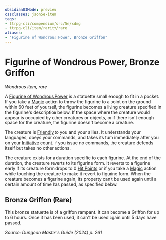 ```yaml
---
obsidianUIMode: preview
cssclasses: json5e-item
tags:
- ttrpg-cli/compendium/src/5e/xdmg
- ttrpg-cli/item/rarity/rare
aliases: 
- "Figurine of Wondrous Power, Bronze Griffon"
---
```

# Figurine of Wondrous Power, Bronze Griffon
*Wondrous item, rare*  



A [Figurine of Wondrous Power](Misc%20Files/CLI/compendium/items/figurine-of-wondrous-power-xdmg.md) is a statuette small enough to fit in a pocket. If you take a [Magic](Misc%20Files/CLI/rules/actions.md#Magic) action to throw the figurine to a point on the ground within 60 feet of yourself, the figurine becomes a living creature specified in the figurine's description below. If the space where the creature would appear is occupied by other creatures or objects, or if there isn't enough space for the creature, the figurine doesn't become a creature.

The creature is [Friendly](Misc%20Files/CLI/rules/variant-rules/friendly-attitude-xphb.md) to you and your allies. It understands your languages, obeys your commands, and takes its turn immediately after you on your [Initiative](Misc%20Files/CLI/rules/variant-rules/initiative-xphb.md) count. If you issue no commands, the creature defends itself but takes no other actions.

The creature exists for a duration specific to each figurine. At the end of the duration, the creature reverts to its figurine form. It reverts to a figurine early if its creature form drops to 0 [Hit Points](Misc%20Files/CLI/rules/variant-rules/hit-points-xphb.md) or if you take a [Magic](Misc%20Files/CLI/rules/actions.md#Magic) action while touching the creature to make it revert to figurine form. When the creature becomes a figurine again, its property can't be used again until a certain amount of time has passed, as specified below.

## Bronze Griffon (Rare)

This bronze statuette is of a griffon rampant. It can become a Griffon for up to 6 hours. Once it has been used, it can't be used again until 5 days have passed.

*Source: Dungeon Master's Guide (2024) p. 261*